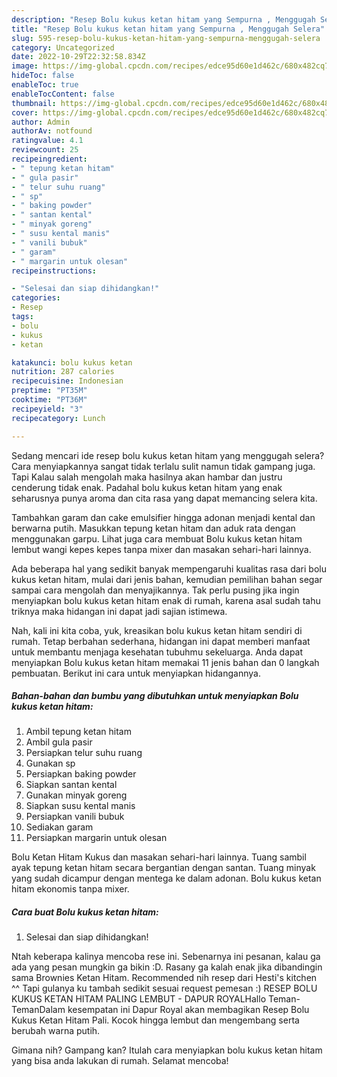 ```yaml
---
description: "Resep Bolu kukus ketan hitam yang Sempurna , Menggugah Selera"
title: "Resep Bolu kukus ketan hitam yang Sempurna , Menggugah Selera"
slug: 595-resep-bolu-kukus-ketan-hitam-yang-sempurna-menggugah-selera
category: Uncategorized
date: 2022-10-29T22:32:58.834Z
image: https://img-global.cpcdn.com/recipes/edce95d60e1d462c/680x482cq70/bolu-kukus-ketan-hitam-foto-resep-utama.jpg
hideToc: false
enableToc: true
enableTocContent: false
thumbnail: https://img-global.cpcdn.com/recipes/edce95d60e1d462c/680x482cq70/bolu-kukus-ketan-hitam-foto-resep-utama.jpg
cover: https://img-global.cpcdn.com/recipes/edce95d60e1d462c/680x482cq70/bolu-kukus-ketan-hitam-foto-resep-utama.jpg
author: Admin
authorAv: notfound
ratingvalue: 4.1
reviewcount: 25
recipeingredient:
- " tepung ketan hitam"
- " gula pasir"
- " telur suhu ruang"
- " sp"
- " baking powder"
- " santan kental"
- " minyak goreng"
- " susu kental manis"
- " vanili bubuk"
- " garam"
- " margarin untuk olesan"
recipeinstructions:

- "Selesai dan siap dihidangkan!"
categories:
- Resep
tags:
- bolu
- kukus
- ketan

katakunci: bolu kukus ketan 
nutrition: 287 calories
recipecuisine: Indonesian
preptime: "PT35M"
cooktime: "PT36M"
recipeyield: "3"
recipecategory: Lunch

---
```



Sedang mencari ide resep bolu kukus ketan hitam yang menggugah selera? Cara menyiapkannya sangat tidak terlalu sulit namun tidak gampang juga. Tapi Kalau salah mengolah maka hasilnya akan hambar dan justru cenderung tidak enak. Padahal bolu kukus ketan hitam yang enak seharusnya punya aroma dan cita rasa yang dapat memancing selera kita.


Tambahkan garam dan cake emulsifier hingga adonan menjadi kental dan berwarna putih. Masukkan tepung ketan hitam dan aduk rata dengan menggunakan garpu. Lihat juga cara membuat Bolu kukus ketan hitam lembut wangi kepes kepes tanpa mixer dan masakan sehari-hari lainnya.

Ada beberapa hal yang sedikit banyak mempengaruhi kualitas rasa dari bolu kukus ketan hitam, mulai dari jenis bahan, kemudian pemilihan bahan segar sampai cara mengolah dan menyajikannya. Tak perlu pusing jika ingin menyiapkan bolu kukus ketan hitam enak di rumah, karena asal sudah tahu triknya maka hidangan ini dapat jadi sajian istimewa.


Nah, kali ini kita coba, yuk, kreasikan bolu kukus ketan hitam sendiri di rumah. Tetap berbahan sederhana, hidangan ini dapat memberi manfaat untuk membantu menjaga kesehatan tubuhmu sekeluarga. Anda dapat menyiapkan Bolu kukus ketan hitam memakai 11 jenis bahan dan 0 langkah pembuatan. Berikut ini cara untuk menyiapkan hidangannya.

<!--inarticleads1-->

##### Bahan-bahan dan bumbu yang dibutuhkan untuk menyiapkan Bolu kukus ketan hitam:

1. Ambil  tepung ketan hitam
1. Ambil  gula pasir
1. Persiapkan  telur suhu ruang
1. Gunakan  sp
1. Persiapkan  baking powder
1. Siapkan  santan kental
1. Gunakan  minyak goreng
1. Siapkan  susu kental manis
1. Persiapkan  vanili bubuk
1. Sediakan  garam
1. Persiapkan  margarin untuk olesan


Bolu Ketan Hitam Kukus dan masakan sehari-hari lainnya. Tuang sambil ayak tepung ketan hitam secara bergantian dengan santan. Tuang minyak yang sudah dicampur dengan mentega ke dalam adonan. Bolu kukus ketan hitam ekonomis tanpa mixer. 

<!--inarticleads2-->

##### Cara buat Bolu kukus ketan hitam:


1. Selesai dan siap dihidangkan!

Ntah keberapa kalinya mencoba rese ini. Sebenarnya ini pesanan, kalau ga ada yang pesan mungkin ga bikin :D. Rasany ga kalah enak jika dibandingin sama Brownies Ketan Hitam. Recommended nih resep dari Hesti&#39;s kitchen ^^ Tapi gulanya ku tambah sedikit sesuai request pemesan :) RESEP BOLU KUKUS KETAN HITAM PALING LEMBUT - DAPUR ROYALHallo Teman-TemanDalam kesempatan ini Dapur Royal akan membagikan Resep Bolu Kukus Ketan Hitam Pali. Kocok hingga lembut dan mengembang serta berubah warna putih. 

Gimana nih? Gampang kan? Itulah cara menyiapkan bolu kukus ketan hitam yang bisa anda lakukan di rumah. Selamat mencoba!
